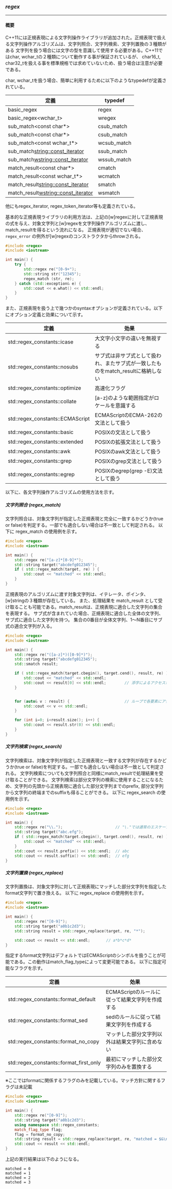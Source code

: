 ### *regex*
---
#### 概要
C++11には正規表現による文字列操作ライブラリが追加された。正規表現で扱える文字列操作アルゴリズムは、文字列照合、文字列検索、文字列置換の３種類がある
文字列を扱う場合には文字の型を意識して使用する必要がある。C++11ではchar, wchar_tの２種類について動作する事が保証されているが、
char16_t, char32_tを扱える事を標準規格では求めていないため、扱う場合は注意が必要である。

char, wchar_tを扱う場合、簡単に利用するために以下のようなtypedefが定義されている。

| 定義 | typedef |
| -- | -- |
| basic_regex<char> | regex |
| basic_regex<wchar_t> | wregex |
| sub_match<const char*> | csub_match |
| sub_match<const char*> | csub_match |
| sub_match<const wchar_t*> | wcsub_match |
| sub_match<string::const_iterator> | ssub_match |
| sub_match<wstring::const_iterator> | wssub_match |
| match_result<const char*> | cmatch |
| match_result<const wchar_t*> | wcmatch |
| match_result<string::const_iterator> | smatch |
| match_result<wstring::const_iterator> | wsmatch |

他にもregex_iterator, regex_token_iterator等も定義されている。

基本的な正規表現ライブラリの利用方法は、上記の[w]regexに対して正規表現の式を与え、対象文字列と[w]regexを文字列操作アルゴリズムに渡し、match_resultを得るという流れになる。
正規表現が適切でない場合、 `regex_error` の例外が[w]regexのコンストラクタからthrowされる。

```c++
#include <regex>
#include <iostream>

int main() {
    try {
        std::regex re("[0-9+");
        std::string str("12345");
        regex_match (str, re);
    } catch (std::exception& e) {
        std::cout << e.what() << std::endl;
    }
}
```

また、正規表現を扱う上で幾つかのsyntaxオプションが定義されている。以下にオプション定義と効果について示す。

| 定義 | 効果 |
| -- | -- |
| std::regex_constants::icase | 大文字小文字の違いを無視する |
| std::regex_constants::nosubs | サブ式は非サブ式として扱われ、またサブ式が一致したものをmatch_resultに格納しない |
| std::regex_constants::optimize | 高速化フラグ |
| std::regex_constants::collate | [a-z]のような範囲指定がロケールを意識する|
| std::regex_constants::ECMAScript | ECMAScriptのECMA-262の文法として扱う |
| std::regex_constants::basic | POSIXの文法として扱う |
| std::regex_constants::extended | POSIXの拡張文法として扱う |
| std::regex_constants::awk | POSIXのawk文法として扱う |
| std::regex_constants::grep | POSIXのgrep文法として扱う |
| std::regex_constants::egrep | POSIXのegrep(grep -E)文法として扱う |

以下に、各文字列操作アルゴリズムの使用方法を示す。

##### 文字列照合 (regex_match)
文字列照合は、対象文字列が指定した正規表現と完全に一致するかどうか(true or false)を判定する。一部でも適合しない場合は不一致として判定される。
以下に regex_match の使用例を示す。

```c++
#include <regex>
#include <iostream>

int main() {
    std::regex re("[a-z]*[0-9]*");
    std::string target("abcdefg012345");
    if ( std::regex_match(target, re) ) {
        std::cout << "matched" << std::endl;
    }
}
```

正規表現のアルゴリズムに渡す対象文字列は、イテレータ、ポインタ、[w]stringの３種類が存在している。
また、処理結果を match_result として受け取ることも可能である。match_resultは、正規表現に適合した文字列の集合を表現する。
サブ式が含まれていた場合、正規表現に適合した全体の文字列、サブ式に適合した文字列を持つ。
集合の0番目が全体文字列、1〜N番目にサブ式の適合文字列が入る。

```c++
#include <regex>
#include <iostream>

int main() {
    std::regex re("([a-z]*)([0-9]*)");
    std::string target("abcdefg012345");
    std::smatch result;

    if ( std::regex_match(target.cbegin(), target.cend(), result, re) ) {
        std::cout << "matched" << std::endl;
        std::cout << result[0] << std::endl;        // 添字によるアクセスが可能
    }


    for (auto& v : result) {                        // ループで各要素にアクセス
        std::cout << v << std::endl;
    }

    for (int i=0; i<result.size(); i++) {
        std::cout << result.str(0) << std::endl;
    }
}
```

##### 文字列検索 (regex_search)
文字列検索は、対象文字列が指定した正規表現と一致する文字列が存在するかどうか(true or false)を判定する。一部でも適合しない場合は不一致として判定される。
文字列検索についても文字列照合と同様にmatch_resultで処理結果を受け取ることができる。
文字列検索は部分文字列の検索に使用することになるため、文字列の先頭から正規表現に適合した部分文字列までのprefix, 部分文字列から文字列の終端までのsuffixも得ることができる。
以下に regex_search の使用例を示す。

```c++
#include <regex>
#include <iostream>

int main() {
    std::regex re("\\.");                       // "\."では通常のエスケープシーケンスとして判断されるため、"\\."を用いる
    std::string target("abc.efg");
    if ( std::regex_match(target.cbegin(), target.cend(), result, re) ) {
        std::cout << "matched" << std::endl;
    }
    std::cout << result.prefix() << std::endl;  // abc
    std::cout << result.suffix() << std::endl;  // efg
}
```

##### 文字列置換 (regex_replace)
文字列置換は、対象文字列に対して正規表現にマッチした部分文字列を指定したformat文字列で置き換える。
以下に regex_replace の使用例を示す。

```c++
#include <regex>
#include <iostream>

int main() {
    std::regex re("[0-9]");
    std::string target("a0b1c2d3");
    std::string result = std::regex_replace(target, re, "*");

    std::cout << result << std::endl;       // a*b*c*d*
}
```

指定するformat文字列はデフォルトではECMAScriptのシンボルを扱うことが可能である。この動作はmatch_flag_typeによって変更可能である。
以下に指定可能なフラグを示す。

| 定義 | 効果 |
| -- | -- |
| std::regex_constants::format_default | ECMAScriptのルールに従って結果文字列を作成する |
| std::regex_constants::format_sed | sedのルールに従って結果文字列を作成する |
| std::regex_constants::format_no_copy | マッチした部分文字列以外は結果文字列に含めない |
| std::regex_constants::format_first_only | 最初にマッチした部分文字列のみを置換する |
※ここではformatに関係するフラグのみを記載している。マッチ方針に関するフラグは未記載

```c++
#include <regex>
#include <iostream>

int main() {
    std::regex re("[0-9]");
    std::string target("a0b1c2d3");
    using namespace std::regex_constants;
    match_flag_type flag;
    flag = format_no_copy;
    std::string result = std::regex_replace(target, re, "matched = $&\n", flag);
    std::cout << result << std::endl;
}
```

上記の実行結果は以下のようになる。

```
matched = 0
matched = 1
matched = 2
matched = 3

```
